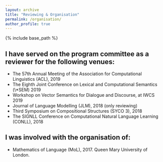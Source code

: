 ```yaml
---
layout: archive
title: "Reviewing & Organisation"
permalink: /organisation/
author_profile: true
---
```


{% include base_path %}

I have served on the program committee as a reviewer for the following venues:
------

<ul>
  <li>The 57th Annual Meeting of the Association for Computational Linguistics (ACL), 2019</li>
  <li>The Eighth Joint Conference on Lexical and Computational Semantics (\*SEM) 2019</li>
  <li>Workshop on Vector Semantics for Dialogue and Discourse, at IWCS 2019 </li>
  <li>Journal of Language Modelling (JLM), 2018 (only reviewing)</li>
  <li>Third Symposium on Compositional Structures (SYCO 3), 2018</li>
  <li>The SIGNLL Conference on Computational Natural Language Learning (CONLL), 2018</li>
</ul>

I was involved with the organisation of:
------

<ul>
  <li>Mathematics of Language (MoL), 2017. Queen Mary University of London.</li>
</ul>
